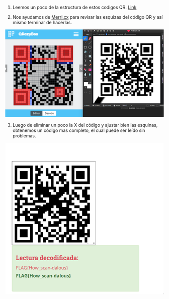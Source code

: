 1. Leemos un poco de la estructura de estos codigos QR. [Link](https://medium.com/@r00__/decoding-a-broken-qr-code-39fc3473a034)
   
2. Nos ayudamos de [Merri.cx](https://merri.cx/qrazybox/) para revisar las esquizas del código QR y así mismo terminar de hacerlas. 
   
![Completar QR](../Imagenes/4Gtl5QXYLm.png)

3. Luego de eliminar un poco la X del código y ajustar bien las esquinas, obtenemos un código mas completo, el cual puede ser leído sin problemas.

![Flag](../Imagenes/SXUuLDRoS5.png)
